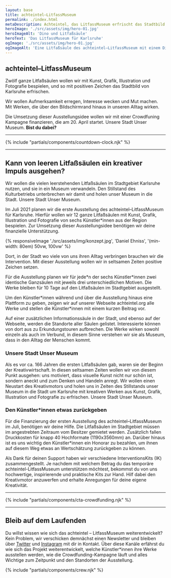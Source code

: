 ```yaml
---
layout: base
title: achteintel–LitfassMuseum
permalink: ./index.html
metaDescription: Achteintel, das LitfassMuseum erfrischt das Stadtbild von Karlsruhe mit Kunst, Grafik, Illustration und Fotografie.
heroImage: './src/assets/img/hero-01.jpg'
heroImageAlt: 'Dino und Litfaßsäule'
heroText: 'Das LitfassMuseum für Karlsruhe'
ogImage: './src/assets/img/hero-01.jpg'
ogImageAlt: 'Eine Litfaßsäule des achteintel—LitfassMuseum mit einem Dinosaurier'
---
```


## achteintel–LitfassMuseum

Zwölf ganze Litfaßsäulen wollen wir mit Kunst, Grafik, Illustration und Fotografie bespielen, und so mit positiven Zeichen das Stadtbild von Karlsruhe erfrischen. 

Wir wollen Aufmerksamkeit erregen, Interesse wecken und Mut machen. Mit Werken, die über den Bildschirmrand hinaus in unseren Alltag wirken.

Die Umsetzung dieser Ausstellungsidee wollen wir mit einer Crowdfuning Kampagne finanzieren, die am 20. April startet. Unsere Stadt Unser Museum. **Bist du dabei?**

- - -

{% include "partials/components/countdown-clock.njk" %}

- - -

## Kann von leeren Litfaßsäulen ein kreativer Impuls ausgehen?

Wir wollen die vielen leerstehenden Litfaßsäulen im Stadtgebiet Karlsruhe nutzen, und sie in ein Museum verwandeln. Den Stillstand des Kulturbetriebs unterbrechen wir damit und holen unser Museum in die Stadt. Unsere Stadt Unser Museum.

Im Juli 2021 planen wir die erste Ausstellung des achteintel–LitfassMuseum für Karlsruhe. Hierfür wollen wir 12 ganze Litfaßsäulen mit Kunst, Grafik, Illustration und Fotografie von sechs Künstler\*innen aus der Region bespielen. Zur Umsetzung dieser Ausstellungsidee benötigen wir deine finanzielle Unterstützung.

{% responsiveImage './src/assets/img/konzept.jpg', 'Daniel Ehniss', '(min-width: 80em) 50vw, 100vw' %}

Dort, in der Stadt wo viele von uns ihren Alltag verbringen brauchen wir die Intervention. Mit dieser Ausstellung wollen wir in seltsamen Zeiten positive Zeichen setzen.

Für die Ausstellung planen wir für jede*n der sechs Künstler\*innen zwei identische Ganzsäulen mit jeweils drei unterschiedlichen Motiven. Die Werke bleiben für 10 Tage auf den Litfaßsäulen im Stadtgebiet ausgestellt.

Um den Künstler\*innen während und über die Ausstellung hinaus eine Plattform zu geben, zeigen wir auf unserer Webseite achteintel.org alle Werke und stellen die Künstler\*innen mit einem kurzen Beitrag vor.

Auf einer zusätzlichen Informationssäule in der Stadt, und ebenso auf der Webseite, werden die Standorte aller Säulen gelistet. Interessierte können von dort aus zu Erkundungstouren aufbrechen. Die Werke wirken sowohl einzeln als auch im Verbund, in diesem Sinne verstehen wir sie als Museum, dass in den Alltag der Menschen kommt.

### Unsere Stadt Unser Museum

Als es vor ca. 166 Jahren die ersten Litfaßsäulen gab, waren sie der Beginn der Kreativwirtschaft. In diesen seltsamen Zeiten wollen wir von diesem Punkt ausgehen: uns motiviert, dass visuelle Kunst nicht nur schön ist, sondern aneckt und zum Denken und Handeln anregt. Wir wollen einen Neustart des Kreativmotors und holen uns in Zeiten des Stillstands unser Museum in die Stadt um Karlsruhe mit kreativen Werken aus Kunst, Grafik, Illustration und Fotografie zu erfrischen. Unsere Stadt Unser Museum.

### Den Künstler\*innen etwas zurückgeben

Für die Finanzierung der ersten Ausstellung des achteintel–LitfassMuseum im Juli, benötigen wir deine Hilfe. Die Litfaßsäulen im Stadtgebiet müssen im angestrebten Zeitraum vom Besitzer gemietet werden. Zusätzlich fallen Druckkosten für knapp 40 Hochformate (1190x3560mm) an. Darüber hinaus ist es uns wichtig den Künstler\*innen ein Honorar zu bezahlen, um ihnen auf diesem Weg etwas an Wertschätzung zurückgeben zu können.

Als Dank für deinen Support haben wir verschiedene InterventionsKits (IK) zusammengestellt. Je nachdem mit welchem Betrag du das temporäre achteintel-LitfassMuseum unterstützen möchtest, bekommst du von uns hochwertige, inspirierende und praktische Kits zur Hand. Hilf dabei den Kreativmotor anzuwerfen und erhalte Anregungen für deine eigene Kreativität.

- - -

{% include "partials/components/cta-crowdfunding.njk" %}

- - -

## Bleib auf dem Laufenden

Du willst wissen wie sich das achteintel – LitfassMuseum weiterentwickelt? Kein Problem, wir verschicken demnächst einen Newsletter und bleiben über [Twitter](https://twitter.com/achteintel) und [Instagram](https://instagram.com/achteintel) mit dir in Kontakt. Über diese Kanäle erfährst du wie sich das Projekt weiterentwickelt, welche Künstler\*innen ihre Werke ausstellen werden, wie die Crowdfunding-Kampagne läuft und alles Wichtige zum Zeitpunkt und den Standorten der Ausstellung.

{% include "partials/components/crew.njk" %}